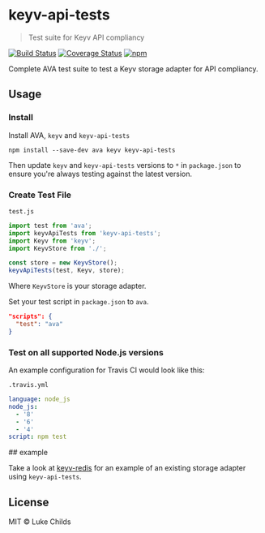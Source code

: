 # keyv-api-tests

> Test suite for Keyv API compliancy

[![Build Status](https://travis-ci.org/lukechilds/keyv-api-tests.svg?branch=master)](https://travis-ci.org/lukechilds/keyv-api-tests)
[![Coverage Status](https://coveralls.io/repos/github/lukechilds/keyv-api-tests/badge.svg?branch=master)](https://coveralls.io/github/lukechilds/keyv-api-tests?branch=master)
[![npm](https://img.shields.io/npm/v/keyv-api-tests.svg)](https://www.npmjs.com/package/keyv-api-tests)

Complete AVA test suite to test a Keyv storage adapter for API compliancy.

## Usage

### Install

Install AVA, `keyv` and `keyv-api-tests`

```shell
npm install --save-dev ava keyv keyv-api-tests
```

Then update `keyv` and `keyv-api-tests` versions to `*` in `package.json` to ensure you're always testing against the latest version.

### Create Test File

`test.js`

```js
import test from 'ava';
import keyvApiTests from 'keyv-api-tests';
import Keyv from 'keyv';
import KeyvStore from './';

const store = new KeyvStore();
keyvApiTests(test, Keyv, store);
```

Where `KeyvStore` is your storage adapter.

Set your test script in `package.json` to `ava`.
```json
"scripts": {
  "test": "ava"
}
```

### Test on all supported Node.js versions

An example configuration for Travis CI would look like this:

`.travis.yml`

```yaml
language: node_js
node_js:
  - '8'
  - '6'
  - '4'
script: npm test
```

## example

Take a look at [keyv-redis](https://github.com/lukechilds/keyv-redis) for an example of an existing storage adapter using `keyv-api-tests`.

## License

MIT © Luke Childs
